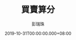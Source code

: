 ---
issue: 350
title: 買賣算分
author: 彭瑞珠
language: 四縣
date: 2019-10-31T00:00:00.000+08:00
topic: 抒懷
difficulty: 2
wikidata: Q98096243
wikidata_link: https://www.wikidata.org/wiki/Q98096243
author_wikidata_link: https://www.wikidata.org/wiki/Q98096341
author_wikidata: Q98096341
---